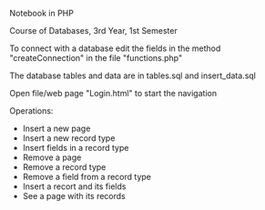 
Notebook in PHP

Course of Databases, 3rd Year, 1st Semester

To connect with a database edit the fields in the method "createConnection" in the file "functions.php"

The database tables and data are in tables.sql and insert_data.sql

Open file/web page "Login.html" to start the navigation



Operations:

- Insert a new page
- Insert a new record type
- Insert fields in a record type
- Remove a page
- Remove a record type
- Remove a field from a record type
- Insert a recort and its fields
- See a page with its records
